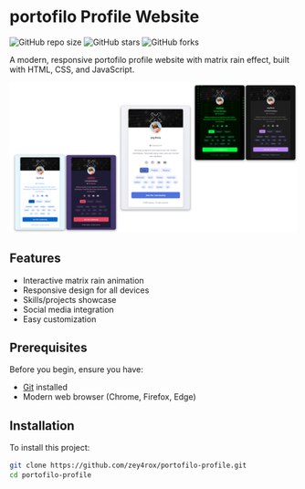 # portofilo Profile Website

![GitHub repo size](https://img.shields.io/github/repo-size/zey4rox/Portofilo-Profile-Website)
![GitHub stars](https://img.shields.io/github/stars/zey4rox/Portofilo-Profile-Website?style=social)
![GitHub forks](https://img.shields.io/github/forks/zey4rox/Portofilo-Profile-Website?style=social)

A modern, responsive portofilo profile website with matrix rain effect, built with HTML, CSS, and JavaScript.

![Screen-Shot](./assets/images/screen-shot/shot.png "Screen-Shot")

## Features

- Interactive matrix rain animation
- Responsive design for all devices
- Skills/projects showcase
- Social media integration
- Easy customization

## Prerequisites

Before you begin, ensure you have:
* [Git](https://git-scm.com/downloads) installed
* Modern web browser (Chrome, Firefox, Edge)

## Installation

To install this project:

```bash
git clone https://github.com/zey4rox/portofilo-profile.git
cd portofilo-profile
